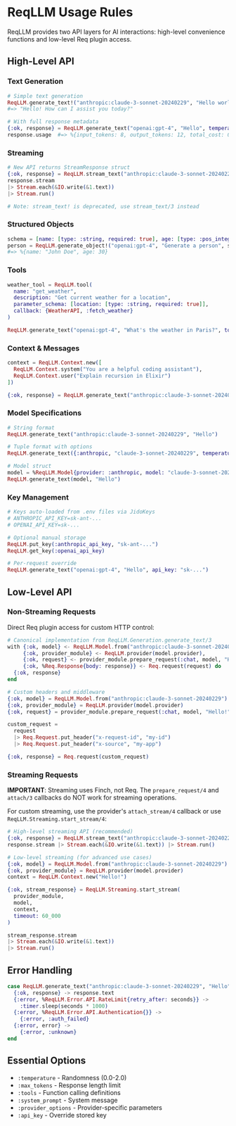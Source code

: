 # ReqLLM Usage Rules

ReqLLM provides two API layers for AI interactions: high-level convenience functions and low-level Req plugin access.

## High-Level API

### Text Generation

```elixir
# Simple text generation
ReqLLM.generate_text!("anthropic:claude-3-sonnet-20240229", "Hello world")
#=> "Hello! How can I assist you today?"

# With full response metadata
{:ok, response} = ReqLLM.generate_text("openai:gpt-4", "Hello", temperature: 0.7)
response.usage  #=> %{input_tokens: 8, output_tokens: 12, total_cost: 0.0006}
```

### Streaming

```elixir
# New API returns StreamResponse struct
{:ok, response} = ReqLLM.stream_text("anthropic:claude-3-sonnet-20240229", "Write a story")
response.stream
|> Stream.each(&IO.write(&1.text))
|> Stream.run()

# Note: stream_text! is deprecated, use stream_text/3 instead
```

### Structured Objects

```elixir
schema = [name: [type: :string, required: true], age: [type: :pos_integer]]
person = ReqLLM.generate_object!("openai:gpt-4", "Generate a person", schema)
#=> %{name: "John Doe", age: 30}
```

### Tools

```elixir
weather_tool = ReqLLM.tool(
  name: "get_weather",
  description: "Get current weather for a location",
  parameter_schema: [location: [type: :string, required: true]],
  callback: {WeatherAPI, :fetch_weather}
)

ReqLLM.generate_text("openai:gpt-4", "What's the weather in Paris?", tools: [weather_tool])
```

### Context & Messages

```elixir
context = ReqLLM.Context.new([
  ReqLLM.Context.system("You are a helpful coding assistant"),
  ReqLLM.Context.user("Explain recursion in Elixir")
])

{:ok, response} = ReqLLM.generate_text("anthropic:claude-3-sonnet-20240229", context)
```

### Model Specifications

```elixir
# String format
ReqLLM.generate_text("anthropic:claude-3-sonnet-20240229", "Hello")

# Tuple format with options
ReqLLM.generate_text({:anthropic, "claude-3-sonnet-20240229", temperature: 0.7}, "Hello")

# Model struct
model = %ReqLLM.Model{provider: :anthropic, model: "claude-3-sonnet-20240229", max_tokens: 100}
ReqLLM.generate_text(model, "Hello")
```

### Key Management

```elixir
# Keys auto-loaded from .env files via JidoKeys
# ANTHROPIC_API_KEY=sk-ant-...
# OPENAI_API_KEY=sk-...

# Optional manual storage
ReqLLM.put_key(:anthropic_api_key, "sk-ant-...")
ReqLLM.get_key(:openai_api_key)

# Per-request override
ReqLLM.generate_text("openai:gpt-4", "Hello", api_key: "sk-...")
```

## Low-Level API

### Non-Streaming Requests

Direct Req plugin access for custom HTTP control:

```elixir
# Canonical implementation from ReqLLM.Generation.generate_text/3
with {:ok, model} <- ReqLLM.Model.from("anthropic:claude-3-sonnet-20240229"),
     {:ok, provider_module} <- ReqLLM.provider(model.provider),
     {:ok, request} <- provider_module.prepare_request(:chat, model, "Hello!", temperature: 0.7),
     {:ok, %Req.Response{body: response}} <- Req.request(request) do
  {:ok, response}
end

# Custom headers and middleware
{:ok, model} = ReqLLM.Model.from("anthropic:claude-3-sonnet-20240229")
{:ok, provider_module} = ReqLLM.provider(model.provider)
{:ok, request} = provider_module.prepare_request(:chat, model, "Hello!")

custom_request = 
  request
  |> Req.Request.put_header("x-request-id", "my-id")
  |> Req.Request.put_header("x-source", "my-app")

{:ok, response} = Req.request(custom_request)
```

### Streaming Requests

**IMPORTANT**: Streaming uses Finch, not Req. The `prepare_request/4` and `attach/3` callbacks do NOT work for streaming operations.

For custom streaming, use the provider's `attach_stream/4` callback or use `ReqLLM.Streaming.start_stream/4`:

```elixir
# High-level streaming API (recommended)
{:ok, response} = ReqLLM.stream_text("anthropic:claude-3-sonnet-20240229", "Hello")
response.stream |> Stream.each(&IO.write(&1.text)) |> Stream.run()

# Low-level streaming (for advanced use cases)
{:ok, model} = ReqLLM.Model.from("anthropic:claude-3-sonnet-20240229")
{:ok, provider_module} = ReqLLM.provider(model.provider)
context = ReqLLM.Context.new("Hello!")

{:ok, stream_response} = ReqLLM.Streaming.start_stream(
  provider_module,
  model,
  context,
  timeout: 60_000
)

stream_response.stream
|> Stream.each(&IO.write(&1.text))
|> Stream.run()
```

## Error Handling

```elixir
case ReqLLM.generate_text("anthropic:claude-3-sonnet-20240229", "Hello") do
  {:ok, response} -> response.text
  {:error, %ReqLLM.Error.API.RateLimit{retry_after: seconds}} -> 
    :timer.sleep(seconds * 1000)
  {:error, %ReqLLM.Error.API.Authentication{}} -> 
    {:error, :auth_failed}
  {:error, error} -> 
    {:error, :unknown}
end
```

## Essential Options

- `:temperature` - Randomness (0.0-2.0)
- `:max_tokens` - Response length limit
- `:tools` - Function calling definitions
- `:system_prompt` - System message
- `:provider_options` - Provider-specific parameters
- `:api_key` - Override stored key
